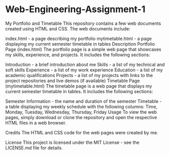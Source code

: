 # Web-Engineering-Assignment-1
My Portfolio and Timetable
This repository contains a few web documents created using HTML and CSS. The web documents include:

index.html - a page describing my portfolio
mytimetable.html - a page displaying my current semester timetable in tables
Description
Portfolio Page (index.html)
The portfolio page is a simple web page that showcases my skills, experience, and projects. It includes the following sections:

Introduction - a brief introduction about me
Skills - a list of my technical and soft skills
Experience - a list of my work experience
Education - a list of my academic qualifications
Projects - a list of my projects with links to the project repositories and live demos (if available)
Timetable Page (mytimetable.html)
The timetable page is a web page that displays my current semester timetable in tables. It includes the following sections:

Semester Information - the name and duration of the semester
Timetable - a table displaying my weekly schedule with the following columns: Time, Monday, Tuesday, Wednesday, Thursday, Friday
Usage
To view the web pages, simply download or clone the repository and open the respective HTML files in a web browser.

Credits
The HTML and CSS code for the web pages were created by me.

License
This project is licensed under the MIT License - see the LICENSE.md file for details.
